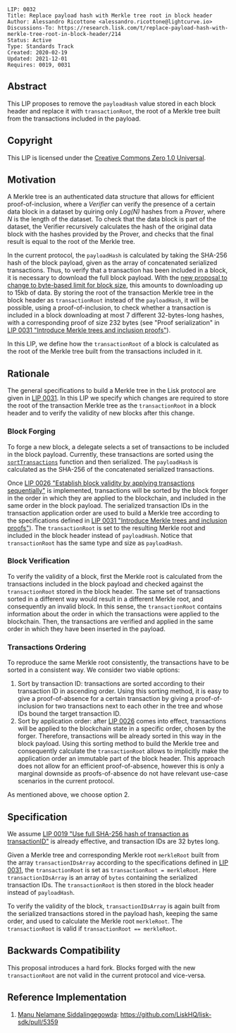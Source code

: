 ```
LIP: 0032
Title: Replace payload hash with Merkle tree root in block header
Author: Alessandro Ricottone <alessandro.ricottone@lightcurve.io>
Discussions-To: https://research.lisk.com/t/replace-payload-hash-with-merkle-tree-root-in-block-header/214
Status: Active
Type: Standards Track
Created: 2020-02-19
Updated: 2021-12-01
Requires: 0019, 0031
```

## Abstract

This LIP proposes to remove the `payloadHash` value stored in each block header and replace it with `transactionRoot`, the root  of a Merkle tree built from the transactions included in the payload.

## Copyright

This LIP is licensed under the [Creative Commons Zero 1.0 Universal](https://creativecommons.org/publicdomain/zero/1.0/).

## Motivation

A Merkle tree is an authenticated data structure that allows for efficient proof-of-inclusion, where a _Verifier_ can verify the presence of a certain data block in a dataset by quiring only _Log(N)_ hashes from a _Prover_, where _N_ is the length of the dataset. To check that the data block is part of the dataset, the Verifier recursively calculates the hash of the original data block with the hashes provided by the Prover, and checks that the final result is equal to the root of the Merkle tree.

In the current protocol, the `payloadHash` is calculated by taking the SHA-256 hash of the block payload, given as the array of concatenated serialized transactions. Thus, to verify that a transaction has been included in a block, it is necessary to download the full block payload. With the [new proposal to change to byte-based limit for block size](https://github.com/LiskHQ/lips/blob/main/proposals/lip-0002.md), this amounts to downloading up to 15kb of data. By storing the root of the transaction Merkle tree in the block header as `transactionRoot` instead of the `payloadHash`, it will be possible, using a proof-of-inclusion, to check whether a transaction is included in a block downloading at most 7 different 32-bytes-long hashes, with a corresponding proof of size 232 bytes (see "Proof serialization" in [LIP 0031 "Introduce Merkle trees and inclusion proofs"][introduce-MT]).

In this LIP, we define how the `transactionRoot` of a block is calculated as the root of the Merkle tree built from the transactions included in it.

## Rationale

The general specifications to build a Merkle tree in the Lisk protocol are given in [LIP 0031][introduce-MT]. In this LIP we specify which changes are required to store the root of the transaction Merkle tree as the `transactionRoot` in a block header and to verify the validity of new blocks after this change.

### Block Forging

To forge a new block, a delegate selects a set of transactions to be included in the block payload. Currently, these transactions are sorted using the [`sortTransactions`](https://github.com/LiskHQ/lisk-sdk/blob/a800c3217e50a94c5e865febd0240ddd834dfb3c/framework/src/modules/chain/blocks/block.js) function and then serialized. The `payloadHash` is calculated as the SHA-256 of the concatenated serialized transactions.

Once [LIP 0026 "Establish block validity by applying transactions sequentially"][establish-validity] is implemented, transactions will be sorted by the block forger in the order in which they are applied to the blockchain, and included in the same order in the block payload. The serialized transaction IDs in the transaction application order are used to build a Merkle tree according to the specifications defined in [LIP 0031 "Introduce Merkle trees and inclusion proofs"][introduce-MT]). The `transactionRoot` is set to the resulting Merkle root and included in the block header instead of `payloadHash`. Notice that `transactionRoot` has the same type and size as `payloadHash`.

### Block Verification

To verify the validity of a block, first the Merkle root is calculated from the transactions included in the block payload and checked against the `transactionRoot` stored in the block header. The same set of transactions sorted in a different way would result in a different Merkle root, and consequently an invalid block. In this sense, the `transactionRoot` contains information about the order in which the transactions were applied to the blockchain. Then, the transactions are verified and applied in the same order in which they have been inserted in the payload.

### Transactions Ordering

To reproduce the same Merkle root consistently, the transactions have to be sorted in a consistent way. We consider two viable options:

1. Sort by transaction ID: transactions are sorted according to their transaction ID in ascending order. Using this sorting method, it is easy to give a proof-of-absence for a certain transaction by giving a proof-of-inclusion for two transactions next to each other in the tree and whose IDs bound the target transaction ID.
2. Sort by application order: after [LIP 0026][establish-validity] comes into effect, transactions will be applied to the blockchain state in a specific order, chosen by the forger. Therefore, transactions will be already sorted in this way in the block payload. Using this sorting method to build the Merkle tree and consequently calculate the `transactionRoot` allows to implicitly make the application order an immutable part of the block header. This approach does not allow for an efficient proof-of-absence, however this is only a marginal downside as proofs-of-absence do not have relevant use-case scenarios in the current protocol.

As mentioned above, we choose option 2.

## Specification

We assume [LIP 0019 "Use full SHA-256 hash of transaction as transactionID"](https://github.com/LiskHQ/lips/blob/main/proposals/lip-0019.md) is already effective, and transaction IDs are 32 bytes long.

Given a Merkle tree and corresponding Merkle root `merkleRoot` built from the array `transactionIDsArray` according to the specifications defined in [LIP 0031][introduce-MT], the `transactionRoot` is set as `transactionRoot = merkleRoot`. Here `transactionIDsArray` is an array of `bytes` containing the serialized transaction IDs. The `transactionRoot` is then stored in the block header instead of `payloadHash`.

To verify the validity of the block, `transactionIDsArray` is again built from the serialized transactions stored in the payload hash, keeping the same order, and used to calculate the Merkle root `merkleRoot`. The `transactionRoot` is valid if `transactionRoot == merkleRoot`.

## Backwards Compatibility

This proposal introduces a hard fork. Blocks forged with the new `transactionRoot` are not valid in the current protocol and vice-versa.

[introduce-MT]: https://github.com/LiskHQ/lips/blob/main/proposals/lip-0031.md
[establish-validity]: https://github.com/LiskHQ/lips/blob/main/proposals/lip-0026.md

## Reference Implementation

1. [Manu Nelamane Siddalingegowda](https://github.com/manugowda): https://github.com/LiskHQ/lisk-sdk/pull/5359
